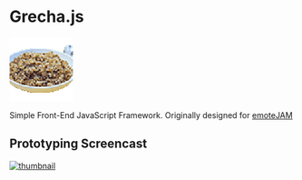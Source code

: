 # Grecha.js

![KashHard](KashHard.gif)

Simple Front-End JavaScript Framework. Originally designed for [emoteJAM](https://github.com/tsoding/emoteJAM)

## Prototyping Screencast

[![thumbnail](http://i3.ytimg.com/vi/bAn5YmPmtXI/hqdefault.jpg)](https://www.youtube.com/watch?v=bAn5YmPmtXI)
